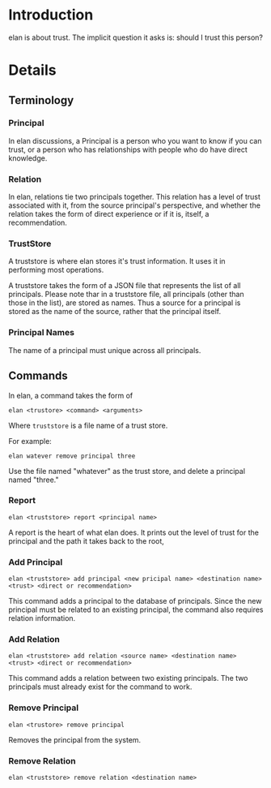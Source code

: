 # Introduction

elan is about trust.  The implicit question it asks is: should I trust this person?

# Details
## Terminology
### Principal
In elan discussions, a Principal is a person who you want to know if you can trust, or a person who 
has relationships with people who do have direct knowledge.  

### Relation
In elan, relations tie two principals together.  This relation has a level of trust associated with it, from the source
principal's perspective, and whether the relation takes the form of direct experience or if it is, itself, a 
recommendation.

### TrustStore
A truststore is where elan stores it's trust information.  It uses it in performing most operations.

A truststore takes the form of a JSON file that represents the list of all principals.  Please note thar in a truststore
file, all principals (other than those in the list), are stored as names.  Thus a source for a principal is stored as
the name of the source, rather that the principal itself.
### Principal Names
The name of a principal must unique across all principals.  

## Commands
In elan, a command takes the form of

``
elan <trustore> <command> <arguments>
``

Where `truststore` is a file name of a trust store.

For example:

``
elan watever remove principal three
``

Use the file named "whatever" as the trust store, and delete a principal named "three."

### Report
``
elan <truststore> report <principal name> 
``

A report is the heart of what elan does.  It prints out the level of trust for the principal and the path it takes back
to the root,

### Add Principal
``
elan <truststore> add principal <new pricipal name> <destination name> <trust> <direct or recommendation>
``

This command adds a principal to the database of principals.  Since the new principal must be related to an existing 
principal, the command also requires relation information.

### Add Relation
``
elan <truststore> add relation <source name> <destination name> <trust> <direct or recommendation>
``

This command adds a relation between two existing principals.  The two principals must already exist for the command to
work.  

### Remove Principal
``
elan <trustore> remove principal
``

Removes the principal from the system.

### Remove Relation
``
elan <truststore> remove relation <destination name>
``
